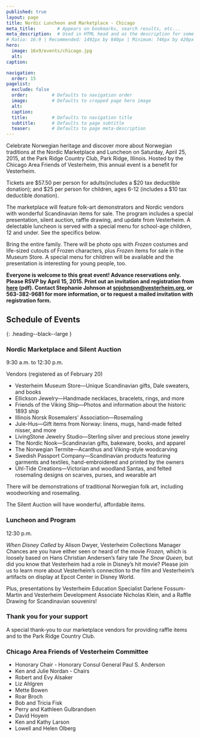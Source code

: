 ```yaml
---
published: true
layout: page
title: Nordic Luncheon and Marketplace - Chicago
meta_title:        # Appears on bookmarks, search results, etc...
meta_description:  # Used in HTML head and as the description for some search engines
# Ratio: 16:9 | Recommended: 1492px by 840px | Minimum: 746px by 420px
hero:
  image: 16x9/events/chicago.jpg
  alt: 
caption: 

navigation:
  order: 15
pagelist:
  exclude: false
  order:         # Defaults to navigation order  
  image:         # Defaults to cropped page hero image
  alt:
  caption:
  title:         # Defaults to navigation title
  subtitle:      # Defaults to page subtitle
  teaser:        # Defaults to page meta-description   
---
```

Celebrate Norwegian heritage and discover more about Norwegian traditions at the Nordic Marketplace and Luncheon on Saturday, April 25, 2015, at the Park Ridge Country Club, Park Ridge, Illinois. Hosted by the Chicago Area Friends of Vesterheim, this annual event is a benefit for Vesterheim.

Tickets are $57.50 per person for adults(includes a $20 tax deductible donation); and $25 per person for children, ages 6-12 (includes a $10 tax deductible donation).

The marketplace will feature folk-art demonstrators and Nordic vendors with wonderful Scandinavian items for sale. The program includes a special presentation, silent auction, raffle drawing, and update from Vesterheim. A delectable luncheon is served with a special menu for school-age children, 12 and under. See the specifics below.

Bring the entire family. There will be photo ops with _Frozen_ costumes and life-sized cutouts of Frozen characters, plus _Frozen_ items for sale in the Museum Store. A special menu for children will be available and the presentation is interesting for young people, too.

**Everyone is welcome to this great event! Advance reservations only. Please RSVP by April 15, 2015. Print out an invitation and registration from [here](/events/away/chicago/documents/chicago-event-invite15.pdf) (pdf). Contact Stephanie Johnson at [snjohnson@vesterheim.org](mailto:snjohnson@vesterheim.org), or 563-382-9681 for more information, or to request a mailed invitation with registration form.**

Schedule of Events
-----------------
{: .heading--black--large }

### Nordic Marketplace and Silent Auction
9:30 a.m. to 12:30 p.m.

Vendors (registered as of February 20)

* Vesterheim Museum Store—Unique Scandinavian gifts, Dale sweaters, and books
* Ellickson Jewelry—Handmade necklaces, bracelets, rings, and more
* Friends of the Viking Ship—Photos and information about the historic 1893 ship
* Illinois Norsk Rosemalers’ Association—Rosemaling
* Jule-Hus—Gift items from Norway: linens, mugs, hand-made felted nisser, and more
* LivingStone Jewelry Studio—Sterling silver and precious stone jewelry
* The Nordic Nook—Scandinavian gifts, bakeware, books, and apparel
* The Norwegian Termite—Acanthus and Viking-style woodcarving
* Swedish Passport Company—Scandinavian products featuring garments and textiles, 
  hand-embroidered and printed by the owners
* Uhl-Tide Creations—Victorian and woodland Santas, and felted rosemaling designs 
  on scarves, purses, and wearable art

There will be demonstrations of traditional Norwegian folk art, including woodworking and rosemaling. 

The Silent Auction will have wonderful, affordable items.

### Luncheon and Program
12:30 p.m.  

_When Disney Called_ by Alison Dwyer, Vesterheim Collections Manager
Chances are you have either seen or heard of the movie _Frozen,_ which is loosely based on 
Hans Christian Andersen’s fairy tale _The Snow Queen,_ but did you know that Vesterheim had a role in Disney’s hit movie? Please join us to learn more about Vesterheim’s connection to the film and Vesterheim’s artifacts on display at Epcot Center in Disney World.

Plus, presentations by Vesterheim Education Specialist Darlene Fossum-Martin and Vesterheim Development Associate Nicholas Klein, and a Raffle Drawing for Scandinavian souvenirs!

### Thank you for your support

A special thank-you to our marketplace vendors for providing raffle items and to the Park Ridge Country Club. 

### Chicago Area Friends of Vesterheim Committee

* Honorary Chair - Honorary Consul General Paul S. Anderson
* Ken and Julie Nordan - Chairs
* Robert and Evy Alsaker
* Liz Ahlgren
* Mette Bowen
* Roar Broch
* Bob and Tricia Fisk
* Perry and Kathleen Gulbrandsen 
* David Hoyem
* Ken and Kathy Larson
* Lowell and Helen Olberg